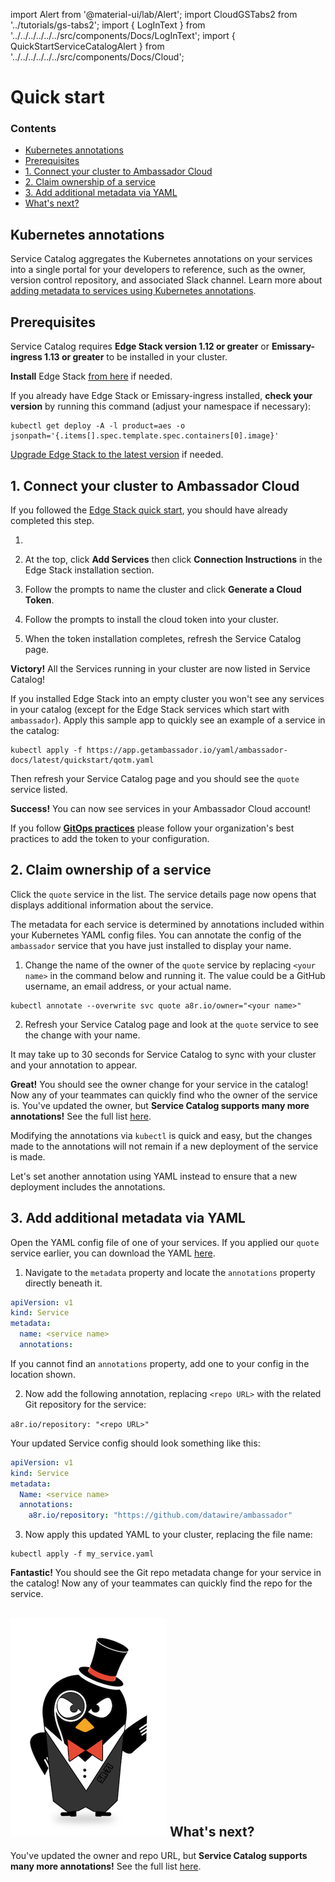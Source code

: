 import Alert from '@material-ui/lab/Alert';
import CloudGSTabs2 from '../tutorials/gs-tabs2';
import { LogInText } from '../../../../../../src/components/Docs/LogInText';
import { QuickStartServiceCatalogAlert } from '../../../../../../src/components/Docs/Cloud';

# Quick start

<div class="docs-article-toc">
<h3>Contents</h3>

* [Kubernetes annotations](#kubernetes-annotations)
* [Prerequisites](#prerequisites)
* [1. Connect your cluster to Ambassador Cloud](#1-connect-your-cluster-to-ambassador-cloud)
* [2. Claim ownership of a service](#2-claim-ownership-of-a-service)
* [3. Add additional metadata via YAML](#3-add-additional-metadata-via-yaml)
* [What's next?](#img-classos-logo-srcimageslogopng-whats-next)

</div>

<QuickStartServiceCatalogAlert />

## Kubernetes annotations

Service Catalog aggregates the Kubernetes annotations on your services into a single portal for your developers to reference, such as the owner, version control repository, and associated Slack channel. Learn more about [adding metadata to services using Kubernetes annotations](../concepts/annotating/).

## Prerequisites

Service Catalog requires **Edge Stack version 1.12 or greater** or **Emissary-ingress 1.13 or greater** to be installed in your cluster.

**Install** Edge Stack <a href="../../../../edge-stack/latest/tutorials/getting-started/">from here</a> if needed.

If you already have Edge Stack or Emissary-ingress installed, **check your version** by running this command (adjust your namespace if necessary):

```
kubectl get deploy -A -l product=aes -o jsonpath='{.items[].spec.template.spec.containers[0].image}'
```
[Upgrade Edge Stack to the latest version](../../../../edge-stack/latest/topics/install/upgrading/) if needed.

## 1. Connect your cluster to Ambassador Cloud

<Alert severity="info">
  If you followed the <a href="../../../../edge-stack/latest/tutorials/getting-started/">Edge Stack quick start</a>, you should have already completed this step.
</Alert>

1. <LogInText />

2. At the top, click **Add Services** then click **Connection Instructions** in the Edge Stack installation section.

3. Follow the prompts to name the cluster and click **Generate a Cloud Token**.

4. Follow the prompts to install the cloud token into your cluster.

5. When the token installation completes, refresh the Service Catalog page.

<Alert severity="success"><b>Victory!</b> All the Services running in your cluster are now listed in Service Catalog!</Alert>

If you installed Edge Stack into an empty cluster you won't see any services in your catalog (except for the Edge Stack services which start with `ambassador`).  Apply this sample app to quickly see an example of a service in the catalog:

```
kubectl apply -f https://app.getambassador.io/yaml/ambassador-docs/latest/quickstart/qotm.yaml
```

Then refresh your Service Catalog page and you should see the `quote` service listed.

<Alert severity="success"><b>Success!</b> You can now see services in your Ambassador Cloud account!</Alert>



<Alert severity="info">If you follow <a href="../../../../edge-stack/latest/topics/concepts/gitops-continuous-delivery/#continuous-delivery-and-gitops"><b>GitOps practices</b></a> please follow your organization's best practices to add the token to your configuration.</Alert>

## 2. Claim ownership of a service

Click the `quote` service in the list. The service details page now opens that displays additional information about the service.

The metadata for each service is determined by annotations included within your Kubernetes YAML config files. You can annotate the config of the `ambassador` service that you have just installed to display your name.

1. Change the name of the owner of the `quote` service by replacing `<your name>` in the command below and running it.  The value could be a GitHub username, an email address, or your actual name.

  ```
  kubectl annotate --overwrite svc quote a8r.io/owner="<your name>"
  ```

2. Refresh your Service Catalog page and look at the `quote` service to see the change with your name.

<Alert severity="info">It may take up to 30 seconds for Service Catalog to sync with your cluster and your annotation to appear.</Alert>

<Alert severity="success"><b>Great!</b> You should see the owner change for your service in the catalog! Now any of your teammates can quickly find who the owner of the service is. You've updated the owner, but <b>Service Catalog supports many more annotations!</b>  See the full list <a href="../reference/annotations/">here</a>.</Alert>

Modifying the annotations via `kubectl` is quick and easy, but the changes made to the annotations will not remain if a new deployment of the service is made.

Let's set another annotation using YAML instead to ensure that a new deployment includes the annotations.

## 3. Add additional metadata via YAML

Open the YAML config file of one of your services.  If you applied our `quote` service earlier, you can download the YAML [here](/yaml/quickstart/qotm.yaml).

1. Navigate to the `metadata` property and locate the `annotations` property directly beneath it.

  ```yaml
  apiVersion: v1
  kind: Service
  metadata:
    name: <service name>
    annotations:
  ```

  If you cannot find an `annotations` property, add one to your config in the location shown.

2. Now add the following annotation, replacing `<repo URL>` with the related Git repository for the service:

  `a8r.io/repository: "<repo URL>"`

  Your updated Service config should look something like this:

  ```yaml
  apiVersion: v1
  kind: Service
  metadata:
    Name: <service name>
    annotations:
      a8r.io/repository: "https://github.com/datawire/ambassador"
  ```

3. Now apply this updated YAML to your cluster, replacing the file name:

  ```
  kubectl apply -f my_service.yaml
  ```

<Alert severity="success"><b>Fantastic!</b> You should see the Git repo metadata change for your service in the catalog! Now any of your teammates can quickly find the repo for the service.</Alert>

## <img class="os-logo" src="../../images/logo.png"/> What's next?

You've updated the owner and repo URL, but **Service Catalog supports many more annotations!**  See the full list [here](../reference/annotations/).
